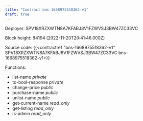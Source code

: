 ```yaml
---
title: "Contract bns-1668975518362-v1"
draft: true
---
```

Deployer: SPV18XRZXWTN8A7KFABJ8V1FZWVSJ3BW47ZC33VC


 



Block height: 84194 (2022-11-20T20:41:46.000Z)

Source code: {{<contractref "bns-1668975518362-v1" SPV18XRZXWTN8A7KFABJ8V1FZWVSJ3BW47ZC33VC bns-1668975518362-v1>}}

Functions:

* list-name _private_
* to-bool-response _private_
* change-price _public_
* purchase-name _public_
* unlist-name _public_
* get-current-name _read_only_
* get-listing _read_only_
* is-admin _read_only_
